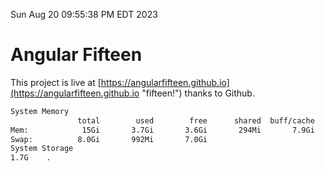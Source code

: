 Sun Aug 20 09:55:38 PM EDT 2023

# Angular Fifteen


This project is live at [https://angularfifteen.github.io](https://angularfifteen.github.io "fifteen!") thanks to Github.

```bash
System Memory
               total        used        free      shared  buff/cache   available
Mem:            15Gi       3.7Gi       3.6Gi       294Mi       7.9Gi        10Gi
Swap:          8.0Gi       992Mi       7.0Gi
System Storage
1.7G	.
```
```bash
